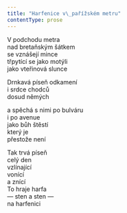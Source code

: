 ```yaml
---
title: "Harfenice v\_pařížském metru"
contentType: prose
---
```


<section>

V podchodu metra  
nad bretaňským šátkem  
se vznášejí mince  
třpytící se jako motýli  
jako vteřinová slunce

Drnkavá píseň odkamení  
i srdce chodců  
dosud němých

a spěchá s nimi po bulváru  
i po avenue  
jako bůh štěstí  
který je  
přestože není

Tak trvá píseň  
celý den  
vzlínající  
vonící  
a znící  
To hraje harfa  
— sten a sten —  
na harfenici

</section>
